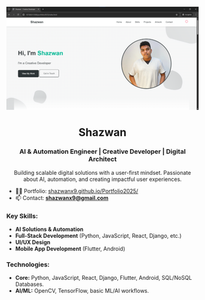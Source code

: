 ![Snapshots](Portfolio2025/Snapshots.png)
<h1 align="center">Shazwan</h1>
<h3 align="center">AI & Automation Engineer | Creative Developer | Digital Architect</h3>

<p align="center">Building scalable digital solutions with a user-first mindset. Passionate about AI, automation, and creating impactful user experiences.</p>

- 👨‍💻 Portfolio: [shazwanx9.github.io/Portfolio2025/](https://shazwanx9.github.io/Portfolio2025/)
- 📫 Contact: **shazwanx9@gmail.com**

<h3 align="left">Key Skills:</h3>

- **AI Solutions & Automation**
- **Full-Stack Development** (Python, JavaScript, React, Django, etc.)
- **UI/UX Design**
- **Mobile App Development** (Flutter, Android)

<h3 align="left">Technologies:</h3>

- **Core:** Python, JavaScript, React, Django, Flutter, Android, SQL/NoSQL Databases.
- **AI/ML:** OpenCV, TensorFlow, basic ML/AI workflows.